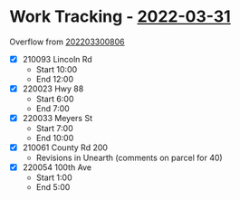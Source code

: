 # Work Tracking - [2022-03-31](2022-03-31)
Overflow from [202203300806](202203300806.md)
- [x] 210093 Lincoln  Rd
	- Start 10:00
	- End 12:00
- [x] 220023 Hwy 88
	- Start 6:00
	- End 7:00
- [x] 220033 Meyers St
	- Start 7:00
	- End 10:00
- [x] 210061 County Rd 200
	- Revisions in Unearth (comments on parcel for 40)
- [x] 220054 100th Ave
	- Start 1:00
	- End 5:00